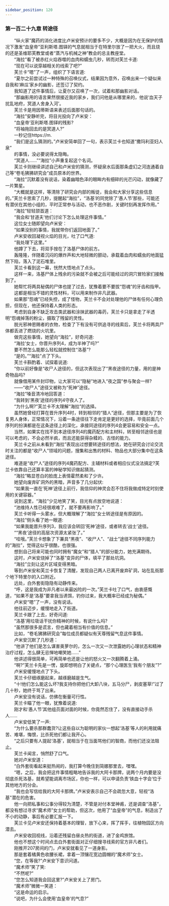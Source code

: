 ```yaml
---
sidebar_position: 120
---
```

### 第一百二十九章 转途径  


　　“纵火家”魔药的消化进度比卢米安预计的要多不少，大概是因为在无保护的情况下激发“血皇帝”亚利斯塔.图铎的气息就相当于在特里尔放了一把大火，而且烧的还是圣维耶芙教堂或者“蒸汽与机械之神”教会的总主教座堂。  
　　“海拉”看了被赤红火焰吞噬的血肉和蠕虫几秒，转而对芙兰卡道:  
　　“现在可以说穿越相关的线索了吧?”  
　　芙兰卡“嗯”了一声，组织了下语言道:  
　　“夏尔之前尝试过一种特殊的召唤仪式，结果因为意外，召唤出来一个疑似来自我和‘麻瓜’家乡的幽影，还签订了契约。  
　　我知道了这件事情后，让夏尔又召唤了一次，试着和那幽影对话。  
　　“那幽影用的语言果然很接近我的家乡，我们问他是从哪里来的，他说‘血天子扰乱地府，冥道人舍身入河’。  
　　芙兰卡是用因蒂斯语来表述后面那句话的。  
　　“海拉”安静听完，将目光投向了卢米安：  
　　“血皇帝’亚利斯塔.图铎的残影?  
　　“将袖拖回去的是冥道人?”  
　　一秒记住https://m.  
　　“我们是这么猜测的。”卢米安简单回了一句，表示芙兰卡也知道“撒玛利亚妇人泉”  
　　的事情，没必要说得太隐晦。  
　　“冥道人……”“海拉”小声重复起这个名词。  
　　芙兰卡则继续讲述自己和卢米安的猜测，怀疑泉水后面那条虚幻之河连通着自己等“卷毛狒狒研究会”成员原本的世界。  
　　“海拉”沉默着没有说话，染着幽暗色泽的眼眸内有细碎的光芒闪动，就像藏了一片繁星。  
　　“大概就是这样，等清除了研究会内部的叛徒，我会和大家分享这些信息的。”芙兰卡思索了几秒，提醒起“海拉”，“洛基’的同党除了‘愚人节’那些，可能还有潜伏在其他小组的，平时正常参与活动，也不恶作剧，关键时刻再发挥作用。”  
　　“海拉”轻轻颔首道：  
　　“我会和‘甘道夫’他们讨论下怎么处理这件事情。”  
　　这位女士随即望向卢米安：  
　　“如果没别的事情，我就带你们返回地面了。”  
　　卢米安收回凝视火焰的目光，吐了口气道:  
　　“我处理下这里。”  
　　他蹲了下去，将双手按在了洛基尸体的前方。  
　　轰隆隆，伴随着沉闷的爆炸声和大地轻微的颤动，承载着血肉和蠕虫的地面猛然下陷，落入了泥石堆里。  
　　芙兰卡看到这一幕，恍然大悟地点了点头。  
　　这样一来，洛基尸体上残余的污染就不会被之后可能经过的洞穴冒险家们接触到了。  
　　她帮忙将两具秘偶的尸体也提了过去，犹豫着要不要拔“怨魂”的牙齿和指甲。  
　　这都是相当不错的灵性材料，可以用来制作非凡武器。  
　　如果那“怨魂”已经失控，成了怪物，芙兰卡不会对处理他的尸体有任何心理负担，但现在，他还保持着人类的形态。  
　　考虑到自身不缺乏攻击类武器和涂抹武器的毒药，芙兰卡只是拿走了半透明“怨魂掉落的粉尘，摄取了残留的灵性。  
　　脱光邪神恩赐者的衣物，检查了下有没有可供追寻的线索后，芙兰卡将两具尸体都丢进了燃烧的火坑里。  
　　做完这些事情，她望向“海拉”，好奇问道:  
　　“海拉’女士，你晋升序列4，成为半神了吗?”  
　　要不然怎么能那么轻松就控制住“洛基”?  
　　“是的。”“海拉”点了下头。  
　　芙兰卡斟酌着、试探着说道:  
　　“你以前好像是“收尸人途径的，但这次表现出了“黑夜途径的力量，用的是神奇物品吗?  
　　就像借用某件封印物，让大家可以“隐秘”地进入“夜之国”参与聚会一样?  
　　——“收尸人”途径又被称为“死神”途径。  
　　“海拉”嗓音清冷地回答道：  
　　“我转到‘黑夜’途径的序列4守夜人了。  
　　“为什么啊?”芙兰卡不太理解“海拉”的选择。  
　　虽然她曾经打算在晋升序列4时，转到相邻的“猎人”途径，但那主要是为了恢复男人身体，正常情况下，沿着一条途径往下走肯定是更好的选择，毕竟前面几个序列的扮演都是在这条途径上的深化，承接同途径的序列4会更容易和安全一点。  
　　当然，如果实在找不到本途径序列4的魔药配方和主材料，转至相邻途径也是可以考虑的，不会必然半疯，而且还能获得杂糅的、古怪的能力。  
　　芙兰卡之前从未看到“海拉”表现出过想要转途径的想法，她在研究会讨论交流时关注的都是“收尸人”领域的问题，搜集和出售的材料、物品也大部分集中在这条途径。  
　　难道是“收尸人”途径的序列4魔药配方、主辅材料或者相应仪式没法搞定?芙兰卡依靠自己还算丰富的神秘学知识做起猜测。  
　　“海拉”略显苍白的脸庞上表情霍然柔和了少许。  
　　她望向废弃矿洞外的黑暗，声音多了几分起伏:  
　　“如果我一直在‘死神’途径上前行，我信仰的神灵会忍不住将我做成特定时刻使用的关键容器。”  
　　说到这里，“海拉”少见地笑了笑，目光有点放空地说道：  
　　“池维持人性已经很艰难了，就不要再影响了。”  
　　芙兰卡听得一头雾水，但大概理解了“海拉”女士转途径是有原因的。  
　　“海拉”侧头看了她一眼道:  
　　“如果我能晋升序列3，我应该会转回‘死神’途径，或者转去‘战士’途径。  
　　““黑夜’途径的高层次资源太紧张了。”  
　　“哇哦。”芙兰卡想象了下兼具“黑夜”、“收尸人”、“战士”途径不同序列能力的“海拉”，觉得这似乎很酷，也很强。  
　　想到自己将来可能也同时拥有“魔女”和“猎人”的部分能力，她充满期待。  
　　这时，卢米安烧掉了“洛基”变异的尸体，填平了那处坑洞。  
　　“海拉”立刻让这片区域变得黑暗。  
　　等到卢米安和芙兰卡恢复了清醒，发现自己两人已离开废弃矿洞，站在乱街那个地下特里尔的入口附近。  
　　远处，白外套街隐隐有动静传来。  
　　“呼，这是我成为非凡者以来最凶险的一次。”芙兰卡吐了口气，由衷感慨道，“如果不是‘洛基”要拿我当诱饵，钓你过来，我大概率已经成为秘偶。”  
　　卢米安“嗯”了一声，没有说话。  
　　他往前迈步，缓慢地走入了街道。  
　　芙兰卡跟了上去，好奇问道:  
　　“洛基’用垃圾话干扰你精神的时候，有说什么吗?  
　　“虽然那很多是谎言，但也藏着相当有价值的信息。”  
　　比如，“卷毛狒狒研究会”每位成员都疑似有天尊残留气息这件事情。  
　　卢米安沉默了几秒道：  
　　“他讲了他们是怎么谋害奥萝尔的，怎么一次又一次泄露她的心理状态和精神治疗过程，怎么肆无忌惮地嘲笑她……”  
　　他讲述得很简单，可再简单也还是让他的怒火又一次翻腾着上涌。  
　　“啊?”芙兰卡先是一愣，旋即想明白了关键点，“那个心理医生‘我有个朋友”?”  
　　卢米安缓慢地点了下头。  
　　芙兰卡仔细琢磨起来，越琢磨越是生气。  
　　“十!他们怎么能这么坏?我支持你把他们大卸八块，五马分尸，剥皮塞草!”过了几十秒，她终于骂了出来。  
　　卢米安没有说话，仿佛在衡量可行性。  
　　芙兰卡瞄了他一眼，犹豫着说道:  
　　刚才和‘愚人节’其他组员面对面的时候，你竟然忍住了，没有直接动手杀人.…..  
　　卢米安低笑了一声:  
　　“为什么要杀那群蠢货?让这些自以为聪明的家伙一想起‘洛基’等人的利用就痛苦、难堪，悔恨，比杀死他们都让我开心。  
　　“之后只要有人提起‘洛基’，就相当于在当面骂他们的智商，而他们还没法阻止。  
　　芙兰卡闻言，悄然舒了口气。  
　　她对卢米安道：  
　　“白外套街看起来挺热闹的，我打算今晚住到简娜那里去，嘿嘿。  
　　“嗯，之后，我会把这件事情粗略地告诉我的大阿卡那牌，说两个月内要是没彻底杀死洛基，就希望能调离市场区，你也一样，可以申请负责‘铁血十字会’位于其他地方的分会。  
　　“我也会写信给我的大阿卡那牌。”卢米安表示自己不会疏忽大意，轻视“洛基”潜在的危害。  
　　他一向把私事和公事分得较为清楚，不管是对付本堂神甫，还是调查“洛基”，都没有想过寻求“魔术师”女士的帮助，但这次，他用了“血皇帝”的气息，制造出了不小的动静，事后有必要汇报一下。  
　　芙兰卡见卢米安还保持着基本的理智，放下心来，挥了挥手，往植物园区方向潜去。  
　　卢米安收回视线，沿着还残留白昼炎热的街道，进了金鸡旅馆。  
　　他也不想这个时间点去白外套街面对正仔细搜寻线索的官方非凡者们。  
　　刚推开207房间的门，卢米安就看见了一道身影。  
　　那是套着橘黄色收腰长裙，拿着一顶镶花宽边圆帽的“魔术师”女士。  
　　“您，在等我?”卢米安下意识问道。  
　　“魔术师”笑了笑:  
　　“不然呢?”  
　　“您怎么知道我会回这里?”卢米安关上了房门。  
　　“魔术师”微微一笑道：  
　　“这是命运的启示。  
　　“说吧，为什么会使用‘血皇帝’的气息?”  

